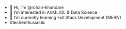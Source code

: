 - 👋 Hi, I’m @rohan-khandare
- 👀 I’m interested in AI/ML/DL & Data Science
- 🌱 I’m currently learning Full Stack Development (MERN)
-  #techenthusiastic

